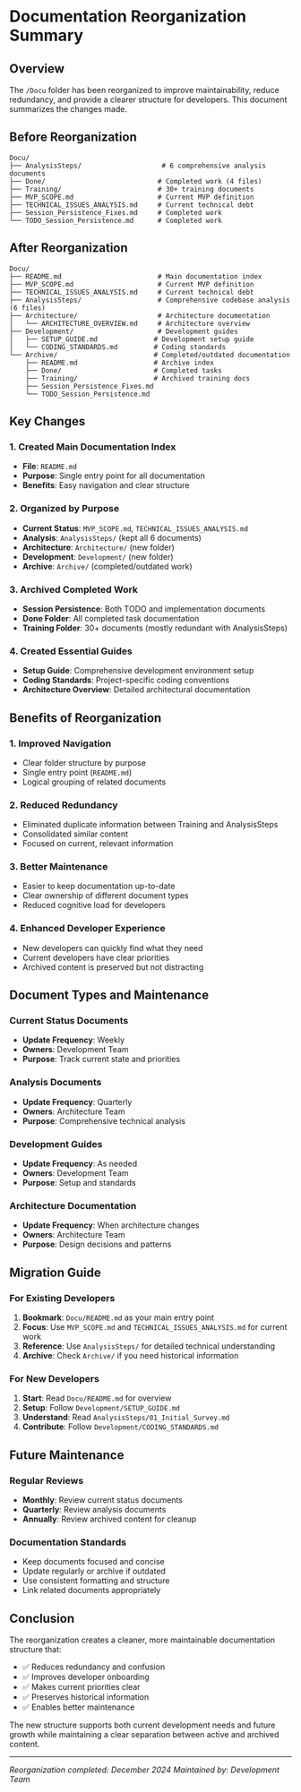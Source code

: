 # Documentation Reorganization Summary

## Overview

The `/Docu` folder has been reorganized to improve maintainability, reduce redundancy, and provide a clearer structure for developers. This document summarizes the changes made.

## Before Reorganization

```
Docu/
├── AnalysisSteps/                    # 6 comprehensive analysis documents
├── Done/                            # Completed work (4 files)
├── Training/                        # 30+ training documents
├── MVP_SCOPE.md                     # Current MVP definition
├── TECHNICAL_ISSUES_ANALYSIS.md     # Current technical debt
├── Session_Persistence_Fixes.md     # Completed work
└── TODO_Session_Persistence.md      # Completed work
```

## After Reorganization

```
Docu/
├── README.md                        # Main documentation index
├── MVP_SCOPE.md                     # Current MVP definition
├── TECHNICAL_ISSUES_ANALYSIS.md     # Current technical debt
├── AnalysisSteps/                   # Comprehensive codebase analysis (6 files)
├── Architecture/                    # Architecture documentation
│   └── ARCHITECTURE_OVERVIEW.md     # Architecture overview
├── Development/                     # Development guides
│   ├── SETUP_GUIDE.md              # Development setup guide
│   └── CODING_STANDARDS.md         # Coding standards
└── Archive/                        # Completed/outdated documentation
    ├── README.md                   # Archive index
    ├── Done/                       # Completed tasks
    ├── Training/                   # Archived training docs
    ├── Session_Persistence_Fixes.md
    └── TODO_Session_Persistence.md
```

## Key Changes

### 1. **Created Main Documentation Index**
- **File**: `README.md`
- **Purpose**: Single entry point for all documentation
- **Benefits**: Easy navigation and clear structure

### 2. **Organized by Purpose**
- **Current Status**: `MVP_SCOPE.md`, `TECHNICAL_ISSUES_ANALYSIS.md`
- **Analysis**: `AnalysisSteps/` (kept all 6 documents)
- **Architecture**: `Architecture/` (new folder)
- **Development**: `Development/` (new folder)
- **Archive**: `Archive/` (completed/outdated work)

### 3. **Archived Completed Work**
- **Session Persistence**: Both TODO and implementation documents
- **Done Folder**: All completed task documentation
- **Training Folder**: 30+ documents (mostly redundant with AnalysisSteps)

### 4. **Created Essential Guides**
- **Setup Guide**: Comprehensive development environment setup
- **Coding Standards**: Project-specific coding conventions
- **Architecture Overview**: Detailed architectural documentation

## Benefits of Reorganization

### 1. **Improved Navigation**
- Clear folder structure by purpose
- Single entry point (`README.md`)
- Logical grouping of related documents

### 2. **Reduced Redundancy**
- Eliminated duplicate information between Training and AnalysisSteps
- Consolidated similar content
- Focused on current, relevant information

### 3. **Better Maintenance**
- Easier to keep documentation up-to-date
- Clear ownership of different document types
- Reduced cognitive load for developers

### 4. **Enhanced Developer Experience**
- New developers can quickly find what they need
- Current developers have clear priorities
- Archived content is preserved but not distracting

## Document Types and Maintenance

### Current Status Documents
- **Update Frequency**: Weekly
- **Owners**: Development Team
- **Purpose**: Track current state and priorities

### Analysis Documents
- **Update Frequency**: Quarterly
- **Owners**: Architecture Team
- **Purpose**: Comprehensive technical analysis

### Development Guides
- **Update Frequency**: As needed
- **Owners**: Development Team
- **Purpose**: Setup and standards

### Architecture Documentation
- **Update Frequency**: When architecture changes
- **Owners**: Architecture Team
- **Purpose**: Design decisions and patterns

## Migration Guide

### For Existing Developers
1. **Bookmark**: `Docu/README.md` as your main entry point
2. **Focus**: Use `MVP_SCOPE.md` and `TECHNICAL_ISSUES_ANALYSIS.md` for current work
3. **Reference**: Use `AnalysisSteps/` for detailed technical understanding
4. **Archive**: Check `Archive/` if you need historical information

### For New Developers
1. **Start**: Read `Docu/README.md` for overview
2. **Setup**: Follow `Development/SETUP_GUIDE.md`
3. **Understand**: Read `AnalysisSteps/01_Initial_Survey.md`
4. **Contribute**: Follow `Development/CODING_STANDARDS.md`

## Future Maintenance

### Regular Reviews
- **Monthly**: Review current status documents
- **Quarterly**: Review analysis documents
- **Annually**: Review archived content for cleanup

### Documentation Standards
- Keep documents focused and concise
- Update regularly or archive if outdated
- Use consistent formatting and structure
- Link related documents appropriately

## Conclusion

The reorganization creates a cleaner, more maintainable documentation structure that:
- ✅ Reduces redundancy and confusion
- ✅ Improves developer onboarding
- ✅ Makes current priorities clear
- ✅ Preserves historical information
- ✅ Enables better maintenance

The new structure supports both current development needs and future growth while maintaining a clear separation between active and archived content.

---

*Reorganization completed: December 2024*
*Maintained by: Development Team* 